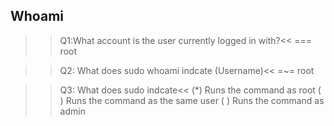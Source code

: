 ## Whoami

>>Q1:What account is the user currently logged in with?<<
=== root

>>Q2: What does sudo whoami indcate (Username)<<
=~= root

>>Q3: What does sudo indcate<<
(*) Runs the command as root
( ) Runs the command as the same user
( ) Runs the command as admin 

